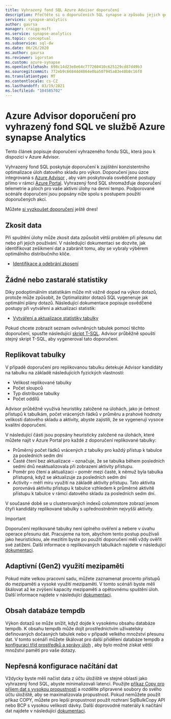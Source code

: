 ```yaml
---
title: Vyhrazený fond SQL Azure Advisor doporučení
description: Přečtěte si o doporučeních SQL synapse a způsobu jejich generování.
services: synapse-analytics
author: gaursa
manager: craigg-msft
ms.service: synapse-analytics
ms.topic: conceptual
ms.subservice: sql-dw
ms.date: 06/26/2020
ms.author: gaursa
ms.reviewer: igorstan
ms.custom: azure-synapse
ms.openlocfilehash: 698c14d23e8e64c777260410c625129cd87d49b3
ms.sourcegitcommit: 772eb9c6684dd4864e0ba507945a83e48b8c16f0
ms.translationtype: MT
ms.contentlocale: cs-CZ
ms.lasthandoff: 03/19/2021
ms.locfileid: "104585702"
---
```

# <a name="azure-advisor-recommendations-for-dedicated-sql-pool-in-azure-synapse-analytics"></a>Azure Advisor doporučení pro vyhrazený fond SQL ve službě Azure synapse Analytics

Tento článek popisuje doporučení vyhrazeného fondu SQL, která jsou k dispozici v Azure Advisor.  

Vyhrazený fond SQL poskytuje doporučení k zajištění konzistentního optimalizace úloh datového skladu pro výkon. Doporučení jsou úzce integrovaná s [Azure Advisor](../../advisor/advisor-performance-recommendations.md?toc=/azure/synapse-analytics/sql-data-warehouse/toc.json&bc=/azure/synapse-analytics/sql-data-warehouse/breadcrumb/toc.json) , aby vám poskytovala osvědčené postupy přímo v rámci [Azure Portal](https://aka.ms/Azureadvisor). Vyhrazený fond SQL shromažďuje doporučení telemetrie a ploch pro vaše aktivní úlohy na denní tempo. Podporované scénáře doporučení jsou popsány níže spolu s postupem použití doporučených akcí.

Můžete [si vyzkoušet doporučení](https://aka.ms/Azureadvisor) ještě dnes! 

## <a name="data-skew"></a>Zkosit data

Při spuštění úlohy může zkosit data způsobit větší problém při přesunu dat nebo při jejich používání. V následující dokumentaci se dozvíte, jak identifikovat zešikmení dat a zabránit tomu, aby se vybraly výběrem optimálního distribučního klíče.

- [Identifikace a odebrání zkosení](sql-data-warehouse-tables-distribute.md#how-to-tell-if-your-distribution-column-is-a-good-choice)

## <a name="no-or-outdated-statistics"></a>Žádné nebo zastaralé statistiky

Díky podoptimálním statistikám může mít vážně dopad na výkon dotazů, protože může způsobit, že Optimalizátor dotazů SQL vygeneruje jak optimální plány dotazů. Následující dokumentace popisuje osvědčené postupy při vytváření a aktualizaci statistik:

- [Vytváření a aktualizace statistiky tabulky](sql-data-warehouse-tables-statistics.md)

Pokud chcete zobrazit seznam ovlivněných tabulek pomocí těchto doporučení, spusťte následující  [skript T-SQL](https://github.com/Microsoft/sql-data-warehouse-samples/blob/master/samples/sqlops/MonitoringScripts/ImpactedTables). Advisor průběžně spouští stejný skript T-SQL, aby vygeneroval tato doporučení.

## <a name="replicate-tables"></a>Replikovat tabulky

V případě doporučení pro replikovanou tabulku detekuje Advisor kandidáty na tabulku na základě následujících fyzických vlastností:

- Velikost replikované tabulky
- Počet sloupců
- Typ distribuce tabulky
- Počet oddílů

Advisor průběžně využívá heuristiky založené na úlohách, jako je četnost přístupů k tabulkám, počet vrácených řádků v průměru a prahové hodnoty velikosti datového skladu a aktivity, abyste zajistili, že se vygenerují vysoce kvalitní doporučení.

V následující části jsou popsány heuristicky založené na úlohách, které můžete najít v Azure Portal pro každé z doporučení replikované tabulky:

- Průměrný počet řádků vrácených z tabulky pro každý přístup k tabulce za posledních sedm dní
- Časté čtení bez aktualizace – označuje, že se tabulka během posledních sedmi dnů neaktualizovala při zobrazení aktivity přístupu.
- Poměr pro čtení a aktualizaci – poměr mezi časté, k němuž byla tabulka přístupná, když se aktualizuje za posledních sedm dní
- Activity – měří míru využití na základě aktivity přístupu. Tato aktivita porovnává aktivitu přístupu k tabulce vzhledem k průměrné aktivitě přístupu k tabulce v rámci datového skladu za posledních sedm dní.

V současné době se u clusterovaných indexů columnstore zobrazí jenom čtyři kandidáty replikované tabulky s upřednostněním nejvyšší aktivity.

> [!IMPORTANT]
> Doporučení replikované tabulky není úplného ověření a nebere v úvahu operace přesunu dat. Pracujeme na tom, abychom tento postup používali jako heuristickou, ale mezitím byste po použití doporučení měli vždy ověřit své zatížení. Další informace o replikovaných tabulkách najdete v následující [dokumentaci](design-guidance-for-replicated-tables.md#what-is-a-replicated-table).


## <a name="adaptive-gen2-cache-utilization"></a>Adaptivní (Gen2) využití mezipaměti
Pokud máte velkou pracovní sadu, můžete zaznamenat procento přístupů do mezipaměti a vysoké využití mezipaměti. V tomto scénáři byste měli škálovat až ke zvýšení kapacity mezipaměti a opětovnému spuštění úloh. Další informace najdete v následující [dokumentaci](./sql-data-warehouse-how-to-monitor-cache.md). 

## <a name="tempdb-contention"></a>Obsah databáze tempdb

Výkon dotazů se může snížit, když dojde k vysokému obsahu databáze tempdb.  K obsahu tempdb může dojít prostřednictvím uživatelsky definovaných dočasných tabulek nebo v případě velkého množství přesunu dat. V tomto scénáři můžete škálovat pro další přidělení databáze tempdb a [konfiguraci tříd prostředků a správy úloh](./sql-data-warehouse-workload-management.md) , aby bylo možné získat větší množství paměti pro vaše dotazy. 

## <a name="data-loading-misconfiguration"></a>Nepřesná konfigurace načítání dat

Vždycky byste měli načíst data z účtu úložiště ve stejné oblasti jako vyhrazený fond SQL, abyste minimalizovali latenci. Použijte [příkaz Copy pro příjem dat s vysokou propustností](/sql/t-sql/statements/copy-into-transact-sql?view=azure-sqldw-latest&preserve-view=true) a rozdělte připravené soubory do svého účtu úložiště, aby se maximalizovala propustnost. Pokud nemůžete použít příkaz COPY, můžete pro lepší propustnost použít rozhraní SqlBulkCopy API nebo BCP s vysokou velikostí dávky. Další doprovodné materiály k načítání dat najdete v následující [dokumentaci](./guidance-for-loading-data.md).